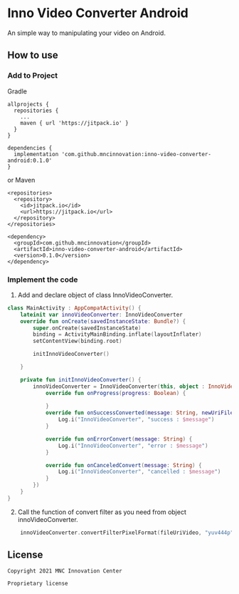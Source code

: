 # Inno Video Converter Android

An simple way to manipulating your video on Android.

## How to use

### Add to Project

Gradle

```
allprojects {
  repositories {
    ...
    maven { url 'https://jitpack.io' }
  }
}

dependencies {
  implementation 'com.github.mncinnovation:inno-video-converter-android:0.1.0'
}
```

or Maven

```
<repositories>
  <repository>
    <id>jitpack.io</id>
    <url>https://jitpack.io</url>
  </repository>
</repositories>

<dependency>
  <groupId>com.github.mncinnovation</groupId>
  <artifactId>inno-video-converter-android</artifactId>
  <version>0.1.0</version>
</dependency>
```

### Implement the code

1. Add and declare object of class InnoVideoConverter.

```kotlin
class MainActivity : AppCompatActivity() {
    lateinit var innoVideoConverter: InnoVideoConverter
    override fun onCreate(savedInstanceState: Bundle?) {
        super.onCreate(savedInstanceState)
        binding = ActivityMainBinding.inflate(layoutInflater)
        setContentView(binding.root)

        initInnoVideoConverter()

    }

    private fun initInnoVideoConverter() {
        innoVideoConverter = InnoVideoConverter(this, object : InnoVideoConverterCallback {
            override fun onProgress(progress: Boolean) {
                
            }
            override fun onSuccessConverted(message: String, newUriFileConverted: String) {
                Log.i("InnoVideoConverter", "success : $message")
            }

            override fun onErrorConvert(message: String) {
                Log.i("InnoVideoConverter", "error : $message")
            }

            override fun onCanceledConvert(message: String) {
                Log.i("InnoVideoConverter", "cancelled : $message")
            }
        })
    }
}
```

2. Call the function of convert filter as you need from object innoVideoConverter.

```kotlin
    innoVideoConverter.convertFilterPixelFormat(fileUriVideo, "yuv444p")
```

## License

```
Copyright 2021 MNC Innovation Center

Proprietary license
```
